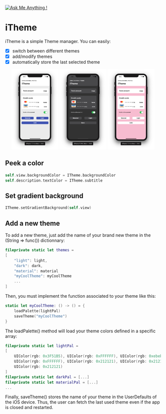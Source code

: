 [![Ask Me Anything !](https://img.shields.io/badge/Ask%20me-anything-1abc9c.svg)](https://github.com/TristanBilot)


# iTheme
iTheme is a simple Theme manager. You can easily:
 - [x] switch between different themes
 - [x] add/modify themes
 - [x] automatically store the last selected theme 
<p align="center">
  <img src="content/screen1.png" width = 30%/>
  <img src="content/screen2.png" width = 30%/>
  <img src="content/screen3.png" width = 30%/>
</p>

<h2>Peek a color</h2>

```swift
self.view.backgroundColor = ITheme.backgroundColor
self.description.textColor = ITheme.subtitle
```

<h2>Set gradient background</h2>

```swift
ITheme.setGradientBackground(self.view)
```

<h2>Add a new theme</h2>
To add a new theme, just add the name of your brand new theme in the
(String => func()) dictionnary:

```swift
fileprivate static let themes =
[
    "light": light,
    "dark": dark,
    "material": material
    "myCoolTheme": myCoolTheme
    ...
]
```

Then, you must implement the function associated to your theme like this:

```swift
static let myCoolTheme: () -> () = {
    loadPalette(lightPal)
    saveTheme("myCoolTheme")
}
```

The loadPalette() method will load your theme colors defined in a specific array:


```swift
fileprivate static let lightPal =
[
    UIColor(rgb: 0x3F51B5), UIColor(rgb: 0xFFFFFF), UIColor(rgb: 0xebebeb),
    UIColor(rgb: 0xFFFFFF), UIColor(rgb: 0x212121), UIColor(rgb: 0x212121),
    UIColor(rgb: 0x212121)
]
fileprivate static let darkPal = [...]
fileprivate static let materialPal = [...]
...
```

Finally, saveTheme() stores the name of your theme in the UserDefaults of the iOS device.
Thus, the user can fetch the last used theme even if the app is closed and restarted.
